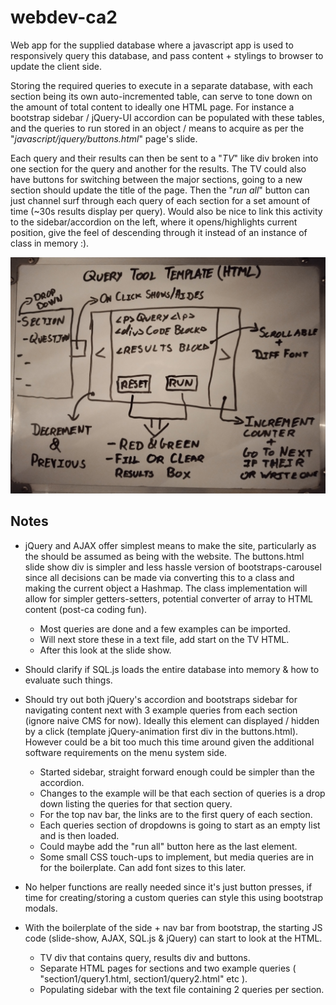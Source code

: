 # webdev-ca2
Web app for the supplied database where a javascript app is used to responsively query this database, and pass content + stylings to browser to update the client side.

Storing the required queries to execute in a separate database, with each section being its own auto-incremented table, can serve to tone down on the amount of total content to ideally one HTML page. For instance a bootstrap sidebar / jQuery-UI accordion can be populated with these tables, and the queries to run stored in an object / means to acquire as per the "*javascript/jquery/buttons.html*" page's slide.

Each query and their results can then be sent to a "*TV*" like div broken into one section for the query and another for the results. The TV could also have buttons for switching between the major sections, going to a new section should update the title of the page. Then the "*run all*" button can just channel surf through each query of each section for a set amount of time (~30s results display per query). Would also be nice to link this activity to the sidebar/accordion on the left, where it opens/highlights current position, give the feel of descending through it instead of an instance of class in memory :).



![app-index](./plan/app-index.jpg)



## Notes

- jQuery and AJAX offer simplest means to make the site, particularly as the should be assumed as being with the website. The buttons.html slide show div is simpler and less hassle version of bootstraps-carousel since all decisions can be made via converting this to a class and making the current object a Hashmap. The class implementation will allow for simpler getters-setters, potential converter of array to HTML content (post-ca coding fun).

  - Most queries are done and a few examples can be imported.
  - Will next store these in a text file, add start on the TV HTML.
  - After this look at the slide show.

  

- Should clarify if SQL.js loads the entire database into memory & how to evaluate such things.

  

- Should try out both jQuery's accordion and bootstraps sidebar for navigating content next with 3 example queries from each section (ignore naive CMS for now). Ideally this element can displayed / hidden by a click (template jQuery-animation first div in the buttons.html). However could be a bit too much this time around given the additional software requirements on the menu system side.

  - Started sidebar, straight forward enough could be simpler than the accordion.
  - Changes to the example will be that each section of queries is a drop down listing the queries for that section query.
  - For the top nav bar, the links are to the first query of each section.
  - Each queries section of dropdowns is going to start as an empty list and is then loaded.
  - Could maybe add the "run all" button here as the last element.
  - Some small CSS touch-ups to implement, but media queries are in for the boilerplate. Can add font sizes to this later.

  

- No helper functions are really needed since it's just button presses, if time for creating/storing a custom queries can style this using bootstrap modals.

  

- With the boilerplate of the side + nav bar from bootstrap, the starting JS code (slide-show, AJAX, SQL.js & jQuery) can start to look at the HTML.

  - TV div that contains query, results div and buttons.
  - Separate HTML pages for sections and two example queries ( "section1/query1.html, section1/query2.html" etc ).
  - Populating sidebar with the text file containing 2 queries per section.
